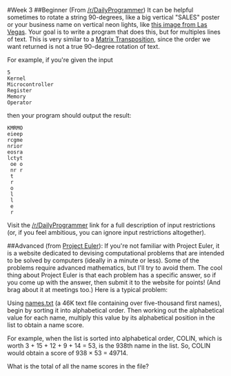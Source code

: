 #Week 3
##Beginner
(From <a href="http://www.reddit.com/r/dailyprogrammer/comments/1m1jam/081313_challenge_137_easy_string_transposition/">/r/DailyProgrammer</a>) It can be helpful sometimes to rotate a string 90-degrees, like a big vertical "SALES" poster or your business name on vertical neon lights, like <a href="http://imgur.com/766x8uM">this image from Las Vegas</a>. Your goal is to write a program that does this, but for multiples lines of text. This is very similar to a <a href="http://en.wikipedia.org/wiki/Transpose">Matrix Transposition</a>, since the order we want returned is not a true 90-degree rotation of text.

For example, if you're given the input

    5
    Kernel
    Microcontroller
    Register
    Memory
    Operator

then your program should output the result:

    KMRMO
    eieep
    rcgme
    nrior
    eosra
    lctyt
     oe o
     nr r
     t
     r
     o
     l
     l
     e
     r

Visit the <a href="http://www.reddit.com/r/dailyprogrammer/comments/1m1jam/081313_challenge_137_easy_string_transposition/">/r/DailyProgrammer</a> link for a full description of input restrictions (or, if you feel ambitious, you can ignore input restrictions altogether).

##Advanced
(from <a href="http://projecteuler.net/problem=22">Project Euler</a>): If you're not familiar with Project Euler, it is a website dedicated to devising computational problems that are intended to be solved by computers (ideally in a minute or less). Some of the problems require advanced mathematics, but I'll try to avoid them. The cool thing about Project Euler is that each problem has a specific answer, so if you come up with the answer, then submit it to the website for points! (And brag about it at meetings too.) Here is a typical problem:

Using [names.txt](Advanced/names.txt) (a 46K text file containing over five-thousand first names), begin by sorting it into alphabetical order. Then working out the alphabetical value for each name, multiply this value by its alphabetical position in the list to obtain a name score.

For example, when the list is sorted into alphabetical order, COLIN, which is worth 3 + 15 + 12 + 9 + 14 = 53, is the 938th name in the list. So, COLIN would obtain a score of 938 × 53 = 49714.

What is the total of all the name scores in the file?
